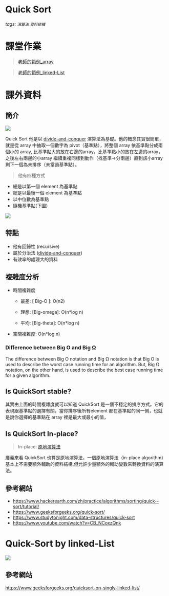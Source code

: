 # Quick Sort
###### tags: `演算法` `資料結構`

# 課堂作業
> [老師的範例_array](https://github.com/pecu/DSA/blob/master/05_QuickSort/QuickSort_Array_Recursive.ipynb)

> [老師的範例_linked-List](https://github.com/pecu/DSA/blob/master/05_QuickSort/QuickSort_LinkedList.py)


# 課外資料
## 簡介
![](https://www.geeksforgeeks.org/wp-content/uploads/gq/2014/01/QuickSort2.png)

Quick Sort 他是以 [divide-and-conquer](https://en.wikipedia.org/wiki/Divide-and-conquer_algorithm) 演算法為基礎。他的概念其實很簡單，就是從 array 中抽取一個數字為 pivot（基準點），將整個 array 依基準點分成兩個小的 array, 比基準點大的放在右邊的array，比基準點小的放在左邊的array，之後左右兩邊的小array 繼續重複同樣到動作（找基準->分兩邊）直到該小array剩下一個為未排序（未當過基準點）。

> 他有四種方式

- 總是以第一個 element 為基準點
- 總是以最後一個 element 為基準點
- 以中位數為基準點
- 隨機基準點(下圖)

![](https://he-s3.s3.amazonaws.com/media/uploads/1ea505b.jpg)
## 特點
- 他有回歸性 (recursive)
- 屬於分治法 ([divide-and-conquer](https://zh.wikipedia.org/zh-tw/%E5%88%86%E6%B2%BB%E6%B3%95))
- 有效率的處理大的資料

## 複雜度分析
- 時間複雜度
    - 最差: [ Big-O ]: O(n2)

    - 理想: [Big-omega]: O(n*log n)

    - 平均: [Big-theta]: O(n*log n)

- 空間複雜度: O(n*log n)

### Difference between Big O and Big Ω
The difference between Big O notation and Big Ω notation is that Big O is used to describe the worst case running time for an algorithm. But, Big Ω notation, on the other hand, is used to describe the best case running time for a given algorithm.
## Is QuickSort stable?
其實由上面的時間複雜度就可以知道 QuickSort 是一個不穩定的排序方式。它的表現跟基準點的選擇有關，當你排序後所有element 都在基準點的同一側，也就是說你選擇的基準點在 array 裡是最大或最小的值，

## Is QuickSort In-place?
>In-place: [原地演算法](https://zh.wikipedia.org/zh-tw/%E5%8E%9F%E5%9C%B0%E7%AE%97%E6%B3%95)

廣義來看 QuickSort 也算是原地演算法，一個原地演算法（in-place algorithm）基本上不需要額外輔助的資料結構,但允許少量額外的輔助變數來轉換資料的演算法。


## 參考網站
- https://www.hackerearth.com/zh/practice/algorithms/sorting/quick--sort/tutorial/
- https://www.geeksforgeeks.org/quick-sort/
- https://www.studytonight.com/data-structures/quick-sort
- https://www.youtube.com/watch?v=CB_NCoxzQnk

# Quick-Sort by linked-List
![](https://media.geeksforgeeks.org/wp-content/cdn-uploads/Sort-Linked-List-768x384.png)
## 參考網站
https://www.geeksforgeeks.org/quicksort-on-singly-linked-list/
